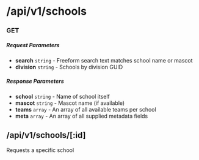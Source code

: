 # /api/v1/schools
### GET

##### Request Parameters
- **search** ``` string ``` - Freeform search text matches school name or mascot
- **division** ``` string ``` - Schools by division GUID

##### Response Parameters
- **school** ``` string ``` - Name of school itself
- **mascot** ``` string ``` - Mascot name (if available)
- **teams** ``` array ``` - An array of all available teams per school
- **meta** ``` array ``` - An array of all supplied metadata fields

## /api/v1/schools/[:id]
Requests a specific school